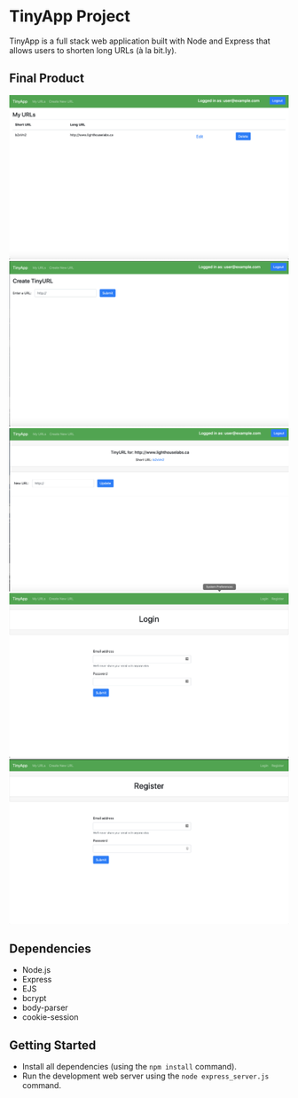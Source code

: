 # TinyApp Project

TinyApp is a full stack web application built with Node and Express that allows users to shorten long URLs (à la bit.ly).

## Final Product

!["URLs page"](https://github.com/RishBar/tinyapp/blob/master/docs/urls.png?raw=true)
!["Create new URL page"](https://github.com/RishBar/tinyapp/blob/master/docs/create.png?raw=true)
!["Show URL page"](https://github.com/RishBar/tinyapp/blob/master/docs/show.png?raw=true)
!["Login page"](https://github.com/RishBar/tinyapp/blob/master/docs/login.png?raw=true)
!["Register page"](https://github.com/RishBar/tinyapp/blob/master/docs/register.png?raw=true)

## Dependencies

- Node.js
- Express
- EJS
- bcrypt
- body-parser
- cookie-session

## Getting Started

- Install all dependencies (using the `npm install` command).
- Run the development web server using the `node express_server.js` command.